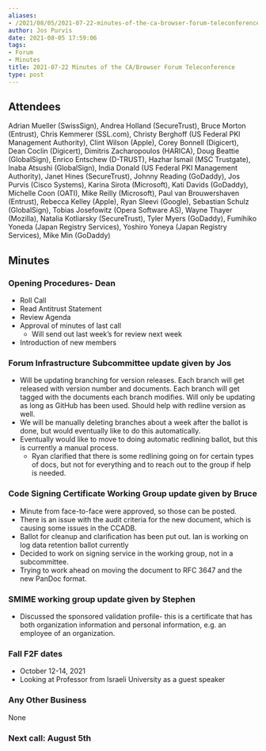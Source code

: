 ```yaml
---
aliases:
- /2021/08/05/2021-07-22-minutes-of-the-ca-browser-forum-teleconference/
author: Jos Purvis
date: 2021-08-05 17:59:06
tags:
- Forum
- Minutes
title: 2021-07-22 Minutes of the CA/Browser Forum Teleconference
type: post
---
```


## Attendees

Adrian Mueller (SwissSign), Andrea Holland (SecureTrust), Bruce Morton (Entrust), Chris Kemmerer (SSL.com), Christy Berghoff (US Federal PKI Management Authority), Clint Wilson (Apple), Corey Bonnell (Digicert), Dean Coclin (Digicert), Dimitris Zacharopoulos (HARICA), Doug Beattie (GlobalSign), Enrico Entschew (D-TRUST), Hazhar Ismail (MSC Trustgate), Inaba Atsushi (GlobalSign), India Donald (US Federal PKI Management Authority), Janet Hines (SecureTrust), Johnny Reading (GoDaddy), Jos Purvis (Cisco Systems), Karina Sirota (Microsoft), Kati Davids (GoDaddy), Michelle Coon (OATI), Mike Reilly (Microsoft), Paul van Brouwershaven (Entrust), Rebecca Kelley (Apple), Ryan Sleevi (Google), Sebastian Schulz (GlobalSign), Tobias Josefowitz (Opera Software AS), Wayne Thayer (Mozilla), Natalia Kotliarsky (SecureTrust), Tyler Myers (GoDaddy), Fumihiko Yoneda (Japan Registry Services), Yoshiro Yoneya (Japan Registry Services), Mike Min (GoDaddy)

## Minutes

### Opening Procedures- Dean

- Roll Call
- Read Antitrust Statement
- Review Agenda
- Approval of minutes of last call
  - Will send out last week’s for review next week
- Introduction of new members

### Forum Infrastructure Subcommittee update given by Jos

- Will be updating branching for version releases. Each branch will get released with version number and documents. Each branch will get tagged with the documents each branch modifies. Will only be updating as long as GitHub has been used. Should help with redline version as well.
- We will be manually deleting branches about a week after the ballot is done, but would eventually like to do this automatically.
- Eventually would like to move to doing automatic redlining ballot, but this is currently a manual process.
  - Ryan clarified that there is some redlining going on for certain types of docs, but not for everything and to reach out to the group if help is needed.

### Code Signing Certificate Working Group update given by Bruce

- Minute from face-to-face were approved, so those can be posted.
- There is an issue with the audit criteria for the new document, which is causing some issues in the CCADB.
- Ballot for cleanup and clarification has been put out. Ian is working on log data retention ballot currently
- Decided to work on signing service in the working group, not in a subcommittee.
- Trying to work ahead on moving the document to RFC 3647 and the new PanDoc format.

### SMIME working group update given by Stephen

- Discussed the sponsored validation profile- this is a certificate that has both organization information and personal information, e.g. an employee of an organization.

### Fall F2F dates

- October 12-14, 2021
- Looking at Professor from Israeli University as a guest speaker

### Any Other Business

None

### Next call: August 5th